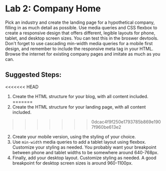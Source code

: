 

# Lab 2: Company Home

Pick an industry and create the landing page for a hypothetical company, filling in as much detail as possible. Use media queries and CSS flexbox to create a responsive design that offers different, legible layouts for phone, tablet, and desktop screen sizes. You can test this in the broswer devtools. Don't forget to use cascading min-width media queries for a mobile first design, and remember to include the responsive meta tag in your HTML. Browse the internet for existing company pages and imitate as much as you can.

## Suggested Steps:

<<<<<<< HEAD
1. Create the HTML structure for your blog, with all content included.
=======
1. Create the HTML structure for your landing page, with all content included.
>>>>>>> 0dcac4f9f250e1793785b869e1907f960be613e2
2. Create your mobile version, using the styling of your choice.
3. Use ```min-width``` media queries to add a tablet layout using flexbox. Customize your styling as needed. You probably want your breakpoint between phone and tablet widths to be somewhere around 640-768px.
4. Finally, add your desktop layout. Customize styling as needed. A good breakpoint for desktop screen sizes is around 960-1100px.
